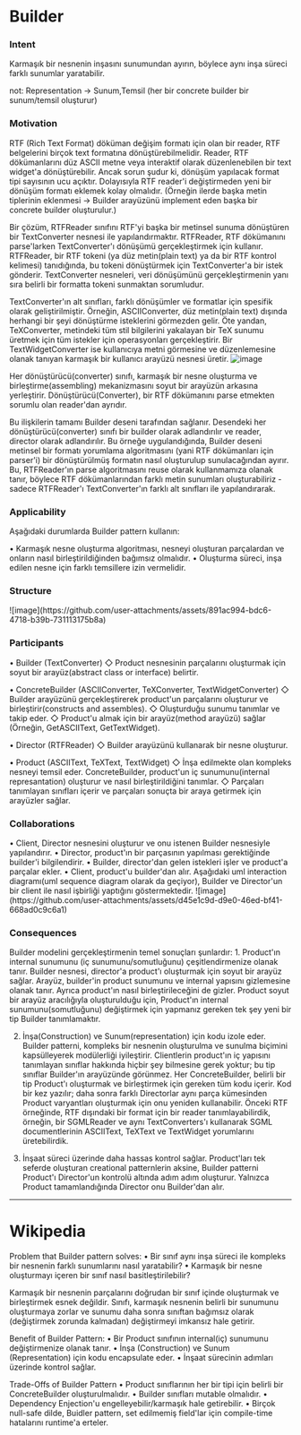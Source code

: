 <h1>Builder</h1>

<h3>Intent</h3>
Karmaşık bir nesnenin inşasını sunumundan ayırın, böylece aynı inşa süreci farklı sunumlar yaratabilir.

not: Representation -> Sunum,Temsil (her bir concrete builder bir sunum/temsil oluşturur)

<h3>Motivation</h3>
RTF (Rich Text Format) döküman değişim formatı için olan bir reader, RTF belgelerini birçok text formatına dönüştürebilmelidir.
Reader, RTF dökümanlarını düz ASCII metne veya interaktif olarak düzenlenebilen bir text widget'a dönüştürebilir. 
Ancak sorun şudur ki, dönüşüm yapılacak format tipi sayısının ucu açıktır. Dolayısıyla RTF reader'i değiştirmeden yeni bir dönüşüm formatı eklemek kolay olmalıdır. (Örneğin ilerde başka metin tiplerinin eklenmesi -> Builder arayüzünü implement eden başka bir concrete builder oluşturulur.) 

Bir çözüm, RTFReader sınıfını RTF'yi başka bir metinsel sunuma dönüştüren bir TextConverter nesnesi ile yapılandırmaktır. 
RTFReader, RTF dökümanını parse'larken TextConverter'ı dönüşümü gerçekleştirmek için kullanır. 
RTFReader, bir RTF tokeni (ya düz metin(plain text) ya da bir RTF kontrol kelimesi) tanıdığında, bu tokeni dönüştürmek için TextConverter'a bir istek gönderir. 
TextConverter nesneleri, veri dönüşümünü gerçekleştirmenin yanı sıra belirli bir formatta tokeni sunmaktan sorumludur. 

TextConverter'ın alt sınıfları, farklı dönüşümler ve formatlar için spesifik olarak geliştirilmiştir. Örneğin, 
ASCIIConverter, düz metin(plain text) dışında herhangi bir şeyi dönüştürme isteklerini görmezden gelir. 
Öte yandan, TeXConverter, metindeki tüm stil bilgilerini yakalayan bir TeX sunumu üretmek için tüm istekler için operasyonları gerçekleştirir. 
Bir TextWidgetConverter ise kullanıcıya metni görmesine ve düzenlemesine olanak tanıyan karmaşık bir kullanıcı arayüzü nesnesi üretir.
![image](https://github.com/user-attachments/assets/a6e5d77e-debe-460e-8011-51b641674e39)



Her dönüştürücü(converter) sınıfı, karmaşık bir nesne oluşturma ve birleştirme(assembling) mekanizmasını soyut bir arayüzün arkasına yerleştirir. 
Dönüştürücü(Converter), bir RTF dökümanını parse etmekten sorumlu olan reader'dan ayrıdır. 

Bu ilişkilerin tamamı Builder deseni tarafından sağlanır. Desendeki her dönüştürücü(converter) sınıfı bir builder olarak adlandırılır ve reader, director olarak adlandırılır. 
Bu örneğe uygulandığında, Builder deseni metinsel bir formatı yorumlama algoritmasını (yani RTF dökümanları için parser'i) bir dönüştürülmüş formatın nasıl oluşturulup sunulacağından ayırır. 
Bu, RTFReader'ın parse algoritmasını reuse olarak kullanmamıza olanak tanır, böylece RTF dökümanlarından farklı metin sunumları oluşturabiliriz - sadece RTFReader'ı TextConverter'ın farklı alt sınıfları ile yapılandırarak.

<h3>Applicability</h3>
Aşağıdaki durumlarda Builder pattern kullanın:

• Karmaşık nesne oluşturma algoritması, nesneyi oluşturan parçalardan ve onların nasıl birleştirildiğinden bağımsız olmalıdır.
• Oluşturma süreci, inşa edilen nesne için farklı temsillere izin vermelidir.

<h3>Structure</h3>
![image](https://github.com/user-attachments/assets/891ac994-bdc6-4718-b39b-731113175b8a)


<h3>Participants</h3>
• Builder (TextConverter)
   ◇ Product nesnesinin parçalarını oluşturmak için soyut bir arayüz(abstract class or interface) belirtir.

• ConcreteBuilder (ASCIIConverter, TeXConverter, TextWidgetConverter)
   ◇ Builder arayüzünü gerçekleştirerek product'un parçalarını oluşturur ve birleştirir(constructs and assembles).
   ◇ Oluşturduğu sunumu tanımlar ve takip eder.
   ◇ Product'u almak için bir arayüz(method arayüzü) sağlar (Örneğin, GetASCIIText, GetTextWidget).

• Director (RTFReader)
   ◇ Builder arayüzünü kullanarak bir nesne oluşturur.

• Product (ASCIIText, TeXText, TextWidget)
   ◇ İnşa edilmekte olan kompleks nesneyi temsil eder. ConcreteBuilder, product'un iç sunumunu(internal represantation) oluşturur ve nasıl birleştirildiğini tanımlar.
   ◇ Parçaları tanımlayan sınıfları içerir ve parçaları sonuçta bir araya getirmek için arayüzler sağlar.

<h3>Collaborations</h3>
• Client, Director nesnesini oluşturur ve onu istenen Builder nesnesiyle yapılandırır. 
• Director, product'ın bir parçasının yapılması gerektiğinde builder'i bilgilendirir.
• Builder, director'dan gelen istekleri işler ve product'a parçalar ekler.
• Client, product'u builder'dan alır.
Aşağıdaki uml interaction diagramı(uml sequence diagram olarak da geçiyor), Builder ve Director'un bir client ile nasıl işbirliği yaptığını göstermektedir.
![image](https://github.com/user-attachments/assets/d45e1c9d-d9e0-46ed-bf41-668ad0c9c6a1)


<h3>Consequences</h3>
Builder modelini gerçekleştirmenin temel sonuçları şunlardır:
1. Product'ın internal sunumunu (iç sunumunu/somutluğunu) çeşitlendirmenize olanak tanır. Builder nesnesi, director'a product'ı oluşturmak için soyut bir arayüz sağlar. Arayüz, builder'in product sunumunu ve internal yapısını gizlemesine olanak tanır. Ayrıca product'ın nasıl birleştirileceğini de gizler. Product soyut bir arayüz aracılığıyla oluşturulduğu için, Product'ın internal sunumunu(somutluğunu) değiştirmek için yapmanız gereken tek şey yeni bir tip Builder tanımlamaktır.

2. İnşa(Construction) ve Sunum(representation) için kodu izole eder. Builder patterni, kompleks bir nesnenin oluşturulma ve sunulma biçimini kapsülleyerek modülerliği iyileştirir. Clientlerin product'ın iç yapısını tanımlayan sınıflar hakkında hiçbir şey bilmesine gerek yoktur; bu tip sınıflar Builder'ın arayüzünde görünmez. Her ConcreteBuilder, belirli bir tip Product'ı oluşturmak ve birleştirmek için gereken tüm kodu içerir. Kod bir kez yazılır; daha sonra farklı Directorlar aynı parça kümesinden Product varyantları oluşturmak için onu yeniden kullanabilir. Önceki RTF örneğinde, RTF dışındaki bir format için bir reader tanımlayabilirdik, örneğin, bir SGMLReader ve aynı TextConverters'ı kullanarak SGML documentlerinin ASCIIText, TeXText ve TextWidget yorumlarını üretebilirdik.

3.  İnşaat süreci üzerinde daha hassas kontrol sağlar. Product'ları tek seferde oluşturan creational patternlerin aksine, Builder patterni Product'ı Director'un kontrolü altında adım adım oluşturur. Yalnızca Product tamamlandığında Director onu Builder'dan alır. 

----------------------

<h1>Wikipedia</h1>

Problem that Builder pattern solves:
• Bir sınıf aynı inşa süreci ile kompleks bir nesnenin farklı sunumlarını nasıl yaratabilir?
• Karmaşık bir nesne oluşturmayı içeren bir sınıf nasıl basitleştirilebilir?

Karmaşık bir nesnenin parçalarını doğrudan bir sınıf içinde oluşturmak ve birleştirmek esnek değildir.
Sınıfı, karmaşık nesnenin belirli bir sunumunu oluşturmaya zorlar ve sunumu daha sonra sınıftan bağımsız olarak (değiştirmek zorunda kalmadan) değiştirmeyi imkansız hale getirir.

Benefit of Builder Pattern:
• Bir Product sınıfının internal(iç) sunumunu değiştirmenize olanak tanır.
• İnşa (Construction) ve Sunum (Representation) için kodu encapsulate eder.
• İnşaat sürecinin adımları üzerinde kontrol sağlar.

Trade-Offs of Builder Pattern
• Product sınıflarının her bir tipi için belirli bir ConcreteBuilder oluşturulmalıdır.
• Builder sınıfları mutable olmalıdır.
• Dependency Enjection'u engelleyebilir/karmaşık hale getirebilir.
• Birçok null-safe dilde, Buidler pattern, set edilmemiş field'lar için compile-time hatalarını runtime'a erteler.

